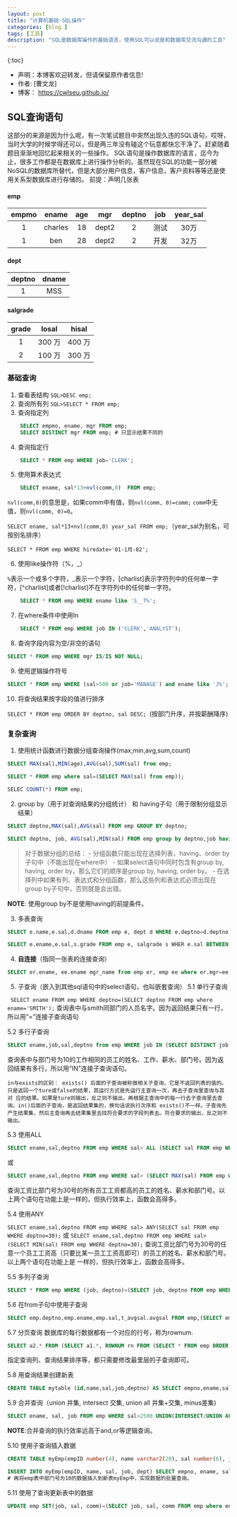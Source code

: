 ```yaml
---
layout: post
title: "计算机基础-SQL操作"
categories: [blog ]
tags: [工具]
description: "SQL是数据库操作的基础语言，使用SQL可以说是和数据库交流沟通的工具"
---
```


{:toc}
- 声明：本博客欢迎转发，但请保留原作者信息!
- 作者: [曹文龙]
- 博客： <https://cwlseu.github.io/> 

## SQL查询语句

这部分的来源是因为什么呢，有一次笔试题目中突然出现久违的SQL语句，哎呀，当时大学的时候学得还可以，但是两三年没有碰这个玩意都快忘干净了。赶紧随着题目渐渐地回忆起来相关的一些操作。
SQL语句是操作数据库的语言，迄今为止，很多工作都是在数据库上进行操作分析的。虽然现在SQL的功能一部分被NoSQL的数据库所替代，但是大部分用户信息，客户信息，客户资料等等还是使用关系型数据库进行存储的。
前提：声明几张表

#### emp

|empmo| ename|age| mgr|deptno| job | year_sal|
|:---:|:---:|:---:|:---:|:---:|:---:|:---:|
|1| charles | 18 | dept2 |2 | 测试 | 30万|
|1| ben | 28 | dept2 |2 | 开发 | 32万|

#### dept

|deptno | dname|
|:---:|:---:|
|1 | MSS |

#### salgrade 

|grade |losal |hisal|
|:---:|:---:|:---:|
|1 | 300 万| 400 万 |
|2 | 100 万| 300 万 |

### 基础查询

1. 查看表结构  `SQL>DESC emp;` 
2. 查询所有列
    `SQL>SELECT * FROM emp;`
3. 查询指定列

```sql
    SELECT empmo, ename, mgr FROM emp;
    SELECT DISTINCT mgr FROM emp; # 只显示结果不同的
```
4. 查询指定行

```sql
    SELECT * FROM emp WHERE job='CLERK';
```
5. 使用算术表达式

```sql
    SELECT ename, sal*13+nvl(comm,0)  FROM emp; 
```

`nvl(comm,0)`的意思是，如果comm中有值，则`nvl(comm, 0)=comm;`  `comm`中无值，则`nvl(comm, 0)=0`。

`SELECT ename, sal*13+nvl(comm,0) year_sal FROM emp;`（year_sal为别名，可按别名排序）

`SELECT * FROM emp WHERE hiredate>'01-1月-82';` 

6. 使用like操作符（%，_）

`%`表示一个或多个字符，_表示一个字符，[charlist]表示字符列中的任何单一字符，[^charlist]或者[!charlist]不在字符列中的任何单一字符。

```sql
    SELECT * FROM emp WHERE ename like 'S__T%';
```

7. 在where条件中使用In

```sql
    SELECT * FROM emp WHERE job IN ('CLERK','ANALYST');
```

8. 查询字段内容为空/非空的语句

```sql
SELECT * FROM emp WHERE mgr IS/IS NOT NULL; 
```
9. 使用逻辑操作符号

```sql
SELECT * FROM emp WHERE (sal>500 or job='MANAGE') and ename like 'J%';
```
10. 将查询结果按字段的值进行排序

`SELECT * FROM emp ORDER BY deptno, sal DESC; `(按部门升序，并按薪酬降序)

### 复杂查询

1. 使用统计函数进行数据分组查询操作(max,min,avg,sum,count)

```sql
SELECT MAX(sal),MIN(age),AVG(sal),SUM(sal) from emp;

SELECT * FROM emp where sal=(SELECT MAX(sal) from emp));

SELEC COUNT(*) FROM emp;
```

2. group by（用于对查询结果的分组统计） 和 having子句（用于限制分组显示结果）

```sql
SELECT deptno,MAX(sal),AVG(sal) FROM emp GROUP BY deptno;

SELECT deptno, job, AVG(sal),MIN(sal) FROM emp group by deptno,job having AVG(sal)<2000;
```

>   对于数据分组的总结：
    - 分组函数只能出现在选择列表、having、order by子句中（不能出现在where中）
    - 如果select语句中同时包含有group by, having, order by，那么它们的顺序是group by, having, order by。
    - 在选择列中如果有列、表达式和分组函数，那么这些列和表达式必须出现在group by子句中，否则就是会出错。

**NOTE**: 使用group by不是使用having的前提条件。

3. 多表查询

```sql
SELECT e.name,e.sal,d.dname FROM emp e, dept d WHERE e.deptno=d.deptno order by d.deptno;

SELECT e.ename,e.sal,s.grade FROM emp e, salgrade s WHER e.sal BETWEEN s.losal AND s.hisal;
```

4. **自连接**（指同一张表的连接查询）

```sql
SELECT er.ename, ee.ename mgr_name from emp er, emp ee where er.mgr=ee.empno;
```

5. 子查询（嵌入到其他sql语句中的select语句，也叫嵌套查询）
5.1 单行子查询

` SELECT ename FROM emp WHERE deptno=(SELECT deptno FROM emp where ename='SMITH');`
查询表中与smith同部门的人员名字。因为返回结果只有一行，所以用“=”连接子查询语句

5.2 多行子查询

```sql
SELECT ename,job,sal,deptno from emp WHERE job IN (SELECT DISTINCT job FROM emp WHERE deptno=10);
```

查询表中与部门号为10的工作相同的员工的姓名、工作、薪水、部门号。因为返回结果有多行，所以用“IN”连接子查询语句。

    in与exists的区别： exists() 后面的子查询被称做相关子查询，它是不返回列表的值的。只是返回一个ture或false的结果，其运行方式是先运行主查询一次，再去子查询里查询与其对 应的结果。如果是ture则输出，反之则不输出。再根据主查询中的每一行去子查询里去查询。in()后面的子查询，是返回结果集的，换句话说执行次序和 exists()不一样。子查询先产生结果集，然后主查询再去结果集里去找符合要求的字段列表去。符合要求的输出，反之则不输出。

5.3 使用ALL

```sql
SELECT ename,sal,deptno FROM emp WHERE sal> ALL (SELECT sal FROM emp WHERE deptno=30);
```

或 

```sql
SELECT ename,sal,deptno FROM emp WHERE sal> (SELECT MAX(sal) FROM emp WHERE deptno=30);
```

查询工资比部门号为30号的所有员工工资都高的员工的姓名、薪水和部门号。以上两个语句在功能上是一样的，但执行效率上，函数会高得多。

5.4 使用ANY

`SELECT ename,sal,deptno FROM emp WHERE sal> ANY(SELECT sal FROM emp WHERE deptno=30);` 
或 
`SELECT ename,sal,deptno FROM emp WHERE sal> (SELECT MIN(sal) FROM emp WHERE deptno=30);`
查询工资比部门号为30号的任意一个员工工资高（只要比某一员工工资高即可）的员工的姓名、薪水和部门号。以上两个语句在功能上是 一样的，但执行效率上，函数会高得多。

5.5 多列子查询

```sql
SELECT * FROM emp WHERE (job, deptno)=(SELECT job, deptno FROM emp WHERE ename='SMITH');
```

5.6 在from子句中使用子查询

```sql
SELECT emp.deptno,emp.ename,emp.sal,t_avgsal.avgsal FROM emp,(SELECT emp.deptno,avg(emp.sal) avgsal FROM emp GROUP BY emp.deptno) t_avgsal where emp.deptno=t_avgsal.deptno AND emp.sal>t_avgsal.avgsal ORDER BY emp.deptno;
```
5.7 分页查询
数据库的每行数据都有一个对应的行号，称为rownum.

```sql
SELECT a2.* FROM (SELECT a1.*, ROWNUM rn FROM (SELECT * FROM emp ORDER BY sal) a1 WHERE ROWNUM<=10) a2 WHERE rn>=6;
```

指定查询列、查询结果排序等，都只需要修改最里层的子查询即可。

5.8 用查询结果创建新表

```sql
CREATE TABLE mytable (id,name,sal,job,deptno) AS SELECT empno,ename,sal,job,deptno FROM emp;
```

5.9 合并查询（union 并集, intersect 交集, union all 并集+交集, minus差集)

```sql
SELECT ename, sal, job FROM emp WHERE sal>2500 UNION(INTERSECT/UNION ALL/MINUS) SELECT ename, sal, job FROM emp WHERE job='MANAGER';
```

**NOTE**:合并查询的执行效率远高于and,or等逻辑查询。

5.10 使用子查询插入数据

```sql
CREATE TABLE myEmp(empID number(4), name varchar2(20), sal number(6), job varchar2(10), dept number(2)); ##先建一张空表；

INSERT INTO myEmp(empID, name, sal, job, dept) SELECT empno, ename, sal, job, deptno FROM emp WHERE deptno=10;
# 再将emp表中部门号为10的数据插入到新表myEmp中，实现数据的批量查询。
```
5.11 使用了查询更新表中的数据

```sql
UPDATE emp SET(job, sal, comm)=(SELECT job, sal, comm FROM emp where ename='SMITH') WHERE ename='SCOTT';
```
